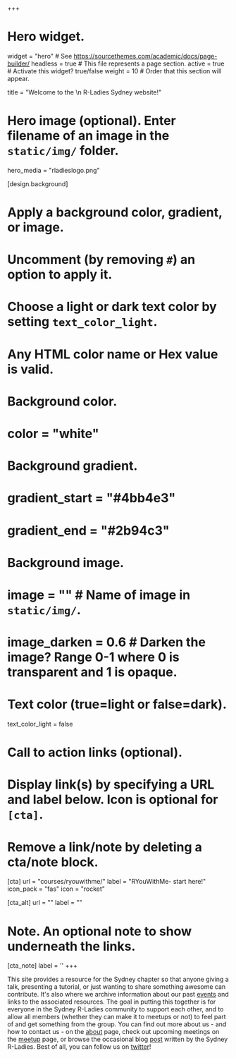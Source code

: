 +++
# Hero widget.
widget = "hero"  # See https://sourcethemes.com/academic/docs/page-builder/
headless = true  # This file represents a page section.
active = true  # Activate this widget? true/false
weight = 10  # Order that this section will appear.

title = "Welcome to the \n R-Ladies Sydney website!"

# Hero image (optional). Enter filename of an image in the `static/img/` folder.
hero_media = "rladieslogo.png"

[design.background]
  # Apply a background color, gradient, or image.
  #   Uncomment (by removing `#`) an option to apply it.
  #   Choose a light or dark text color by setting `text_color_light`.
  #   Any HTML color name or Hex value is valid.

  # Background color.
  # color = "white"
  
  # Background gradient.
  # gradient_start = "#4bb4e3"
  # gradient_end = "#2b94c3"
  
  # Background image.
  # image = ""  # Name of image in `static/img/`.
  # image_darken = 0.6  # Darken the image? Range 0-1 where 0 is transparent and 1 is opaque.

  # Text color (true=light or false=dark).
  text_color_light = false

# Call to action links (optional).
#   Display link(s) by specifying a URL and label below. Icon is optional for `[cta]`.
#   Remove a link/note by deleting a cta/note block.
[cta]
  url = "courses/ryouwithme/"
  label = "RYouWithMe- start here!"
  icon_pack = "fas"
  icon = "rocket"
  
[cta_alt]
  url = ""
  label = ""

# Note. An optional note to show underneath the links.
[cta_note]
  label = ''
+++

This site provides a resource for the Sydney chapter so that anyone giving a talk, presenting a tutorial, or just wanting to share something awesome can contribute. It's also where we archive information about our past [events](./events/) and links to the associated resources. The goal in putting this together is for everyone in the Sydney R-Ladies community to support each other, and to allow all members (whether they can make it to meetups or not) to feel part of and get something from the group. You can find out more about us - and how to contact us - on the [about](https://rladiessydney.netlify.com/authors/admin/) page, check out upcoming meetings on the [meetup](https://www.meetup.com/en-AU/rladies-sydney/) page, or browse the occasional blog [post](./post/) written by the Sydney R-Ladies. Best of all, you can follow us on [twitter](https://twitter.com/RLadiesSydney)!
